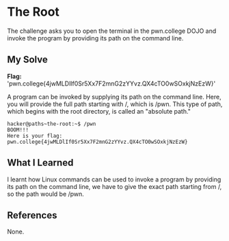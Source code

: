 # The Root
The challenge asks you to open the terminal in the pwn.college DOJO and invoke the program by providing its path on the command line.

## My Solve
**Flag:** 'pwn.college{4jwMLDlIf0Sr5Xx7F2mnG2zYYvz.QX4cTO0wSOxkjNzEzW}'

A program can be invoked by supplying its path on the command line. Here, you will provide the full path starting with /, which is /pwn. This type of path, which begins with the root directory, is called an "absolute path."
```
hacker@paths~the-root:~$ /pwn
BOOM!!!
Here is your flag:
pwn.college{4jwMLDlIf0Sr5Xx7F2mnG2zYYvz.QX4cTO0wSOxkjNzEzW}
```

## What I Learned
I learnt how Linux commands can be used to invoke a program by providing its path on the command line, we have to give the exact path starting from /, so the path would be /pwn.
## References
None.
